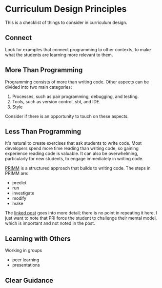 # Curriculum Design Principles

This is a checklist of things to consider in curriculum design.


## Connect

Look for examples that connect programming to other contexts, to make what the students are learning more relevant to them. 


## More Than Programming

Programming consists of more than writing code. Other aspects can be divided into two main categories:

1. Processes, such as pair programming, debugging, and testing.
2. Tools, such as version control, sbt, and IDE.
3. Style

Consider if there is an opportunity to touch on these aspects.


## Less Than Programming

It's natural to create exercises that ask students to write code. Most developers spend more time reading than writing code, so gaining experience reading code is valuable. It can also be overwhelming, particularly for new students, to engage immediately in writing code.

[PRIMM][primm] is a structured approach that builds to writing code. The steps in PRIMM are:

- predict
- run
- investigate
- modify
- make

The [linked post][primm] goes into more detail; there is no point in repeating it here. I just want to note that PRI force the student to challenge their mental model, which is important and not noted in the post.


## Learning with Others

Working in groups
- peer learning
- presentations


## Clear Guidance

[primm]: https://blogs.kcl.ac.uk/cser/2017/09/01/primm-a-structured-approach-to-teaching-programming/
